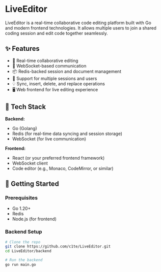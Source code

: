 # LiveEditor

LiveEditor is a real-time collaborative code editing platform built with Go and modern frontend technologies. It allows multiple users to join a shared coding session and edit code together seamlessly.

## ✨ Features

- 🔁 Real-time collaborative editing
- 💬 WebSocket-based communication
- 📦 Redis-backed session and document management
- 📄 Support for multiple sessions and users
- 💡 Sync, insert, delete, and replace operations
- 🖥️ Web frontend for live editing experience

## 🧱 Tech Stack

**Backend:**
- Go (Golang)
- Redis (for real-time data syncing and session storage)
- WebSocket (for live communication)

**Frontend:**
- React (or your preferred frontend framework)
- WebSocket client
- Code editor (e.g., Monaco, CodeMirror, or similar)

## 🚀 Getting Started

### Prerequisites

- Go 1.20+
- Redis
- Node.js (for frontend)

### Backend Setup

```bash
# Clone the repo
git clone https://github.com/c1te/LiveEditor.git
cd LiveEditor/backend

# Run the backend
go run main.go